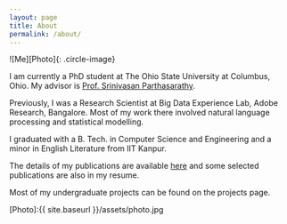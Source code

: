 ```yaml
---
layout: page
title: About
permalink: /about/
---
```


![Me][Photo]{: .circle-image}

I am currently a PhD student at The Ohio State University at Columbus, Ohio. My advisor is [Prof. Srinivasan Parthasarathy](http://web.cse.ohio-state.edu/~parthasarathy.2/).

Previously, I was a Research Scientist at Big Data Experience Lab, Adobe Research, Bangalore. Most of my work there involved natural language processing and statistical modelling. 

I graduated with a B. Tech. in Computer Science and Engineering and a minor in English Literature from IIT Kanpur.

The details of my publications are available [here](https://scholar.google.com/citations?user=9t8gbkkAAAAJ&hl=en) and some selected publications are also in my resume. 

Most of my undergraduate projects can be found on the projects page. 

[Photo]:{{ site.baseurl }}/assets/photo.jpg
